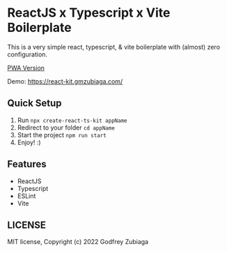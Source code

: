 # ReactJS x Typescript x Vite Boilerplate

This is a very simple react, typescript, & vite boilerplate with (almost) zero configuration.

[PWA Version](https://github.com/godfreyzubiaga/react-ts-kit/tree/pwa)

Demo: https://react-kit.gmzubiaga.com/

## Quick Setup

1. Run `npx create-react-ts-kit appName`
2. Redirect to your folder `cd appName`
3. Start the project `npm run start`
4. Enjoy! :)

## Features

- ReactJS
- Typescript
- ESLint
- Vite

## LICENSE

MIT license, Copyright (c) 2022 Godfrey Zubiaga
